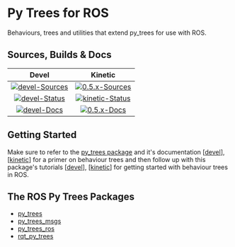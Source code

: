 # Py Trees for ROS

Behaviours, trees and utilities that extend py_trees for use
with ROS.

## Sources, Builds & Docs

| Devel | Kinetic |
|:---:|:---:|
| [![devel-Sources][devel-sources-image]][devel-sources] | [![0.5.x-Sources][0.5.x-sources-image]][0.5.x-sources] |
| [![devel-Status][devel-build-status-image]][devel-build-status] | [![kinetic-Status][kinetic-build-status-image]][kinetic-build-status] | |
| [![devel-Docs][devel-docs-image]][devel-docs] | [![0.5.x-Docs][0.5.x-docs-image]][0.5.x-docs] |

[devel-sources-image]: http://img.shields.io/badge/sources-devel-blue.svg?style=plastic
[devel-sources]: https://github.com/stonier/py_trees_ros/tree/devel
[0.5.x-sources-image]: http://img.shields.io/badge/sources-0.5--kinetic-blue.svg?style=plastic
[0.5.x-sources]: https://github.com/stonier/py_trees_ros/tree/release/0.5-kinetic

[devel-build-status-image]: http://build.ros.org/job/Kdev__py_trees_ros__ubuntu_xenial_amd64/badge/icon?style=plastic
[devel-build-status]: http://build.ros.org/job/Kdev__py_trees_ros__ubuntu_xenial_amd64                     
[kinetic-build-status-image]: http://build.ros.org/job/Kbin_uX64__py_trees_ros__ubuntu_xenial_amd64__binary/badge/icon?style=plastic
[kinetic-build-status]: http://build.ros.org/job/Kbin_uX64__py_trees_ros__ubuntu_xenial_amd64__binary

[devel-docs-image]: https://img.shields.io/badge/docs-devel-brightgreen.svg?style=plastic
[devel-docs]: https://stonier.github.io/py_trees_ros/
[0.5.x-docs-image]: http://img.shields.io/badge/docs-0.5--kinetic-brightgreen.svg?style=plastic
[0.5.x-docs]: http://docs.ros.org/kinetic/api/py_trees_ros/html/

## Getting Started

Make sure to refer to the [py_trees package](https://github.com/stonier/py_trees) and it's documentation [[devel](http://py-trees.readthedocs.io/en/devel/)], [[kinetic](http://py-trees.readthedocs.io/en/release-0.5-kinetic/)] for a primer on behaviour trees and then follow up with this package's tutorials [[devel](https://stonier.github.io/py_trees_ros/)], [[kinetic](http://docs.ros.org/kinetic/api/py_trees_ros/html/)] for getting started with behaviour trees in ROS.

## The ROS Py Trees Packages

* [py_trees](https://github.com/stonier/py_trees)
* [py_trees_msgs](https://github.com/stonier/py_trees_msgs)
* [py_trees_ros](https://github.com/stonier/py_trees_ros)
* [rqt_py_trees](https://github.com/stonier/rqt_py_trees)
